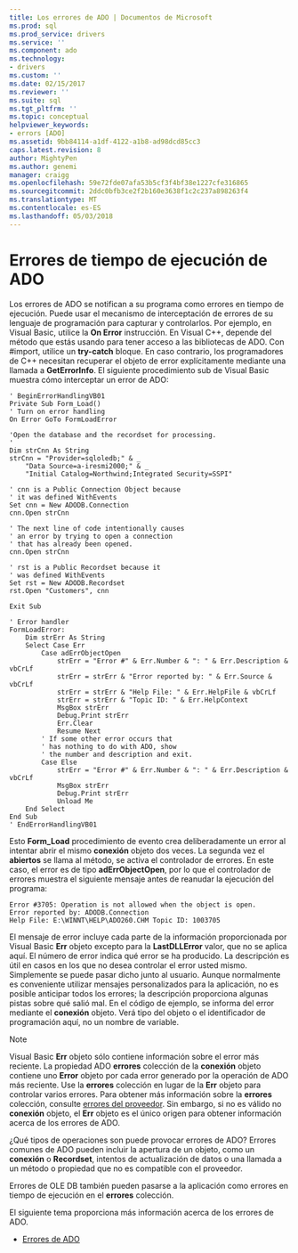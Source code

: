 ```yaml
---
title: Los errores de ADO | Documentos de Microsoft
ms.prod: sql
ms.prod_service: drivers
ms.service: ''
ms.component: ado
ms.technology:
- drivers
ms.custom: ''
ms.date: 02/15/2017
ms.reviewer: ''
ms.suite: sql
ms.tgt_pltfrm: ''
ms.topic: conceptual
helpviewer_keywords:
- errors [ADO]
ms.assetid: 9bb84114-a1df-4122-a1b8-ad98dcd85cc3
caps.latest.revision: 8
author: MightyPen
ms.author: genemi
manager: craigg
ms.openlocfilehash: 59e72fde07afa53b5cf3f4bf38e1227cfe316865
ms.sourcegitcommit: 2ddc0bfb3ce2f2b160e3638f1c2c237a898263f4
ms.translationtype: MT
ms.contentlocale: es-ES
ms.lasthandoff: 05/03/2018
---
```

# <a name="ado-run-time-errors"></a>Errores de tiempo de ejecución de ADO
Los errores de ADO se notifican a su programa como errores en tiempo de ejecución. Puede usar el mecanismo de interceptación de errores de su lenguaje de programación para capturar y controlarlos. Por ejemplo, en Visual Basic, utilice la **On Error** instrucción. En Visual C++, depende del método que estás usando para tener acceso a las bibliotecas de ADO. Con #import, utilice un **try-catch** bloque. En caso contrario, los programadores de C++ necesitan recuperar el objeto de error explícitamente mediante una llamada a **GetErrorInfo**. El siguiente procedimiento sub de Visual Basic muestra cómo interceptar un error de ADO:

```
' BeginErrorHandlingVB01
Private Sub Form_Load()
' Turn on error handling
On Error GoTo FormLoadError

'Open the database and the recordset for processing.
'
Dim strCnn As String
strCnn = "Provider=sqloledb;" & _
    "Data Source=a-iresmi2000;" & _
    "Initial Catalog=Northwind;Integrated Security=SSPI"

' cnn is a Public Connection Object because
' it was defined WithEvents
Set cnn = New ADODB.Connection
cnn.Open strCnn

' The next line of code intentionally causes
' an error by trying to open a connection
' that has already been opened.
cnn.Open strCnn

' rst is a Public Recordset because it
' was defined WithEvents
Set rst = New ADODB.Recordset
rst.Open "Customers", cnn

Exit Sub

' Error handler
FormLoadError:
    Dim strErr As String
    Select Case Err
        Case adErrObjectOpen
            strErr = "Error #" & Err.Number & ": " & Err.Description & vbCrLf
            strErr = strErr & "Error reported by: " & Err.Source & vbCrLf
            strErr = strErr & "Help File: " & Err.HelpFile & vbCrLf
            strErr = strErr & "Topic ID: " & Err.HelpContext
            MsgBox strErr
            Debug.Print strErr
            Err.Clear
            Resume Next
        ' If some other error occurs that
        ' has nothing to do with ADO, show
        ' the number and description and exit.
        Case Else
            strErr = "Error #" & Err.Number & ": " & Err.Description & vbCrLf
            MsgBox strErr
            Debug.Print strErr
            Unload Me
    End Select
End Sub
' EndErrorHandlingVB01
```

 Esto **Form_Load** procedimiento de evento crea deliberadamente un error al intentar abrir el mismo **conexión** objeto dos veces. La segunda vez el **abiertos** se llama al método, se activa el controlador de errores. En este caso, el error es de tipo **adErrObjectOpen**, por lo que el controlador de errores muestra el siguiente mensaje antes de reanudar la ejecución del programa:

```
Error #3705: Operation is not allowed when the object is open.
Error reported by: ADODB.Connection
Help File: E:\WINNT\HELP\ADO260.CHM Topic ID: 1003705
```

 El mensaje de error incluye cada parte de la información proporcionada por Visual Basic **Err** objeto excepto para la **LastDLLError** valor, que no se aplica aquí. El número de error indica qué error se ha producido. La descripción es útil en casos en los que no desea controlar el error usted mismo. Simplemente se puede pasar dicho junto al usuario. Aunque normalmente es conveniente utilizar mensajes personalizados para la aplicación, no es posible anticipar todos los errores; la descripción proporciona algunas pistas sobre qué salió mal. En el código de ejemplo, se informa del error mediante el **conexión** objeto. Verá tipo del objeto o el identificador de programación aquí, no un nombre de variable.

> [!NOTE]
>  Visual Basic **Err** objeto sólo contiene información sobre el error más reciente. La propiedad ADO **errores** colección de la **conexión** objeto contiene uno **Error** objeto por cada error generado por la operación de ADO más reciente. Use la **errores** colección en lugar de la **Err** objeto para controlar varios errores. Para obtener más información sobre la **errores** colección, consulte [errores del proveedor](../../../ado/guide/data/provider-errors.md). Sin embargo, si no es válido no **conexión** objeto, el **Err** objeto es el único origen para obtener información acerca de los errores de ADO.

 ¿Qué tipos de operaciones son puede provocar errores de ADO? Errores comunes de ADO pueden incluir la apertura de un objeto, como un **conexión** o **Recordset**, intentos de actualización de datos o una llamada a un método o propiedad que no es compatible con el proveedor.

 Errores de OLE DB también pueden pasarse a la aplicación como errores en tiempo de ejecución en el **errores** colección.

 El siguiente tema proporciona más información acerca de los errores de ADO.

-   [Errores de ADO](../../../ado/guide/data/ado-error-reference.md)
